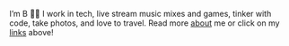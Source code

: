 I’m B 👋🏽 I work in tech, live stream music mixes and games, tinker with code, take photos, and love to travel. Read more [about](/about) me or click on  my [links](https://links.binarydigit.cafe/) above!

<!-- <center class="flex"><img src="img/NoAi.png"> <img src="img/neocities.png"> </center> -->